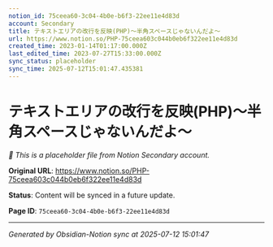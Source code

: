 ```yaml
---
notion_id: 75ceea60-3c04-4b0e-b6f3-22ee11e4d83d
account: Secondary
title: テキストエリアの改行を反映(PHP)〜半角スペースじゃないんだよ〜
url: https://www.notion.so/PHP-75ceea603c044b0eb6f322ee11e4d83d
created_time: 2023-01-14T01:17:00.000Z
last_edited_time: 2023-07-27T15:33:00.000Z
sync_status: placeholder
sync_time: 2025-07-12T15:01:47.435381
---
```


# テキストエリアの改行を反映(PHP)〜半角スペースじゃないんだよ〜

*🔄 This is a placeholder file from Notion Secondary account.*

**Original URL**: https://www.notion.so/PHP-75ceea603c044b0eb6f322ee11e4d83d

**Status**: Content will be synced in a future update.

**Page ID**: `75ceea60-3c04-4b0e-b6f3-22ee11e4d83d`

---

*Generated by Obsidian-Notion sync at 2025-07-12 15:01:47*
